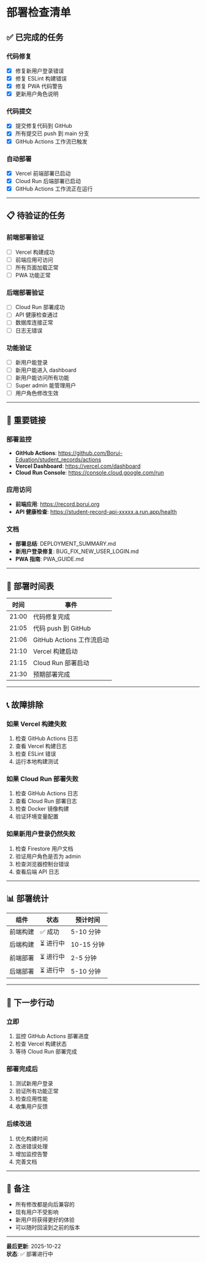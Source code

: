 # 部署检查清单

## ✅ 已完成的任务

### 代码修复
- [x] 修复新用户登录错误
- [x] 修复 ESLint 构建错误
- [x] 修复 PWA 代码警告
- [x] 更新用户角色说明

### 代码提交
- [x] 提交修复代码到 GitHub
- [x] 所有提交已 push 到 main 分支
- [x] GitHub Actions 工作流已触发

### 自动部署
- [x] Vercel 前端部署已启动
- [x] Cloud Run 后端部署已启动
- [x] GitHub Actions 工作流正在运行

---

## 📋 待验证的任务

### 前端部署验证
- [ ] Vercel 构建成功
- [ ] 前端应用可访问
- [ ] 所有页面加载正常
- [ ] PWA 功能正常

### 后端部署验证
- [ ] Cloud Run 部署成功
- [ ] API 健康检查通过
- [ ] 数据库连接正常
- [ ] 日志无错误

### 功能验证
- [ ] 新用户能登录
- [ ] 新用户能进入 dashboard
- [ ] 新用户能访问所有功能
- [ ] Super admin 能管理用户
- [ ] 用户角色修改生效

---

## 🔗 重要链接

### 部署监控
- **GitHub Actions**: https://github.com/Borui-Eduation/student_records/actions
- **Vercel Dashboard**: https://vercel.com/dashboard
- **Cloud Run Console**: https://console.cloud.google.com/run

### 应用访问
- **前端应用**: https://record.borui.org
- **API 健康检查**: https://student-record-api-xxxxx.a.run.app/health

### 文档
- **部署总结**: DEPLOYMENT_SUMMARY.md
- **新用户登录修复**: BUG_FIX_NEW_USER_LOGIN.md
- **PWA 指南**: PWA_GUIDE.md

---

## 🚀 部署时间表

| 时间 | 事件 |
|------|------|
| 21:00 | 代码修复完成 |
| 21:05 | 代码 push 到 GitHub |
| 21:06 | GitHub Actions 工作流启动 |
| 21:10 | Vercel 构建启动 |
| 21:15 | Cloud Run 部署启动 |
| 21:30 | 预期部署完成 |

---

## 📞 故障排除

### 如果 Vercel 构建失败
1. 检查 GitHub Actions 日志
2. 查看 Vercel 构建日志
3. 检查 ESLint 错误
4. 运行本地构建测试

### 如果 Cloud Run 部署失败
1. 检查 GitHub Actions 日志
2. 查看 Cloud Run 部署日志
3. 检查 Docker 镜像构建
4. 验证环境变量配置

### 如果新用户登录仍然失败
1. 检查 Firestore 用户文档
2. 验证用户角色是否为 admin
3. 检查浏览器控制台错误
4. 查看后端 API 日志

---

## 📊 部署统计

| 组件 | 状态 | 预计时间 |
|------|------|---------|
| 前端构建 | ✅ 成功 | 5-10 分钟 |
| 后端构建 | ⏳ 进行中 | 10-15 分钟 |
| 前端部署 | ⏳ 进行中 | 2-5 分钟 |
| 后端部署 | ⏳ 进行中 | 5-10 分钟 |

---

## 🎯 下一步行动

### 立即
1. 监控 GitHub Actions 部署进度
2. 检查 Vercel 构建状态
3. 等待 Cloud Run 部署完成

### 部署完成后
1. 测试新用户登录
2. 验证所有功能正常
3. 检查应用性能
4. 收集用户反馈

### 后续改进
1. 优化构建时间
2. 改进错误处理
3. 增加监控告警
4. 完善文档

---

## 📝 备注

- 所有修改都是向后兼容的
- 现有用户不受影响
- 新用户将获得更好的体验
- 可以随时回滚到之前的版本

---

**最后更新**: 2025-10-22  
**状态**: ✅ 部署进行中

